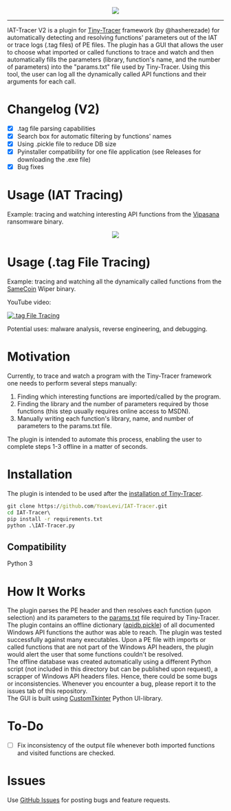 <div align="center">
  <img src="assets/iat-tracer.ico">
</div>

--------------------------------------------------------------------------------

IAT-Tracer V2 is a plugin for [Tiny-Tracer](https://github.com/hasherezade/tiny_tracer) framework (by @hasherezade) for automatically detecting and resolving functions' parameters out of the IAT or trace logs (.tag files) of PE files.
The plugin has a GUI that allows the user to choose what imported or called functions to trace and watch and then automatically fills the parameters (library, function's name, and the number of parameters) into the "params.txt" file used by Tiny-Tracer.
Using this tool, the user can log all the dynamically called API functions and their arguments for each call.

# Changelog (V2)

- [X] .tag file parsing capabilities
- [X] Search box for automatic filtering by functions' names
- [X] Using .pickle file to reduce DB size
- [X] Pyinstaller compatibility for one file application (see Releases for downloading the .exe file)
- [X] Bug fixes

# Usage (IAT Tracing)

Example: tracing and watching interesting API functions from the [Vipasana](https://github.com/ytisf/theZoo/tree/master/malware/Binaries/Ransomware.Vipasana) ransomware binary.
<div align="center">
  <img src="assets/iat-tracer-v1.gif">
</div>

# Usage (.tag File Tracing)

Example: tracing and watching all the dynamically called functions from the [SameCoin](https://www.virustotal.com/gui/file/cff976d15ba6c14c501150c63b69e6c06971c07f8fa048a9974ecf68ab88a5b6) Wiper binary.

YouTube video:

[![.tag File Tracing](https://img.youtube.com/vi/tDYH0O-TAJw/0.jpg)](https://www.youtube.com/watch?v=tDYH0O-TAJw&ab_channel=Joavful)


Potential uses: malware analysis, reverse engineering, and debugging.
# Motivation

Currently, to trace and watch a program with the Tiny-Tracer framework one needs to perform several steps manually:
1. Finding which interesting functions are imported/called by the program.
2. Finding the library and the number of parameters required by those functions (this step usually requires online access to MSDN).
3. Manually writing each function's library, name, and number of parameters to the params.txt file.

The plugin is intended to automate this process, enabling the user to complete steps 1-3 offline in a matter of seconds.

# Installation

The plugin is intended to be used after the [installation of Tiny-Tracer](https://github.com/hasherezade/tiny_tracer/wiki/Installation).
```bat
git clone https://github.com/YoavLevi/IAT-Tracer.git
cd IAT-Tracer\
pip install -r requirements.txt
python .\IAT-Tracer.py
```
## Compatibility

Python 3

# How It Works

The plugin parses the PE header and then resolves each function (upon selection) and its parameters to the [params.txt](https://github.com/hasherezade/tiny_tracer/blob/master/install32_64/params.txt) file required by Tiny-Tracer.  
The plugin contains an offline dictionary ([apidb.pickle](https://github.com/YoavLevi/IAT-Tracer/blob/main/assets/apidb.pickle)) of all documented Windows API functions the author was able to reach.
The plugin was tested successfully against many executables. Upon a PE file with imports or called functions that are not part of the Windows API headers, the plugin would alert the user that some functions couldn't be resolved.  
The offline database was created automatically using a different Python script (not included in this directory but can be published upon request), a scrapper of Windows API headers files. Hence, there could be some bugs or inconsistencies. Whenever you encounter a bug, please report it to the issues tab of this repository.  
The GUI is built using [CustomTkinter](https://github.com/TomSchimansky/CustomTkinter) Python UI-library.  

# To-Do

- [ ] Fix inconsistency of the output file whenever both imported functions and visited functions are checked.

# Issues

Use [GitHub Issues](https://github.com/YoavLevi/IAT-Tracer/issues) for posting bugs and feature requests.

